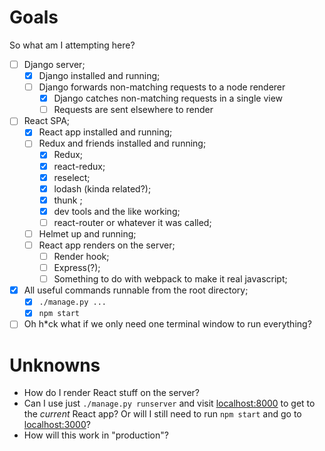 # Goals

So what am I attempting here?

* [ ] Django server;
  * [x] Django installed and running;
  * [ ] Django forwards non-matching requests to a node renderer
    * [x] Django catches non-matching requests in a single view
    * [ ] Requests are sent elsewhere to render
* [ ] React SPA;
  * [x] React app installed and running;
  * [ ] Redux and friends installed and running;
    * [x] Redux;
    * [x] react-redux;
    * [x] reselect;
    * [x] lodash (kinda related?);
    * [x] thunk ;
    * [x] dev tools and the like working;
    * [ ] react-router or whatever it was called;
  * [ ] Helmet up and running;
  * [ ] React app renders on the server;
    * [ ] Render hook;
    * [ ] Express(?);
    * [ ] Something to do with webpack to make it real javascript;
* [x] All useful commands runnable from the root directory;
  * [x] `./manage.py ...`
  * [x] `npm start`
* [ ] Oh h*ck what if we only need one terminal window to run everything?

# Unknowns

* How do I render React stuff on the server?
* Can I use just `./manage.py runserver` and visit [localhost:8000](http://localhost:8000) to get to the _current_ React app?  Or will I still need to run `npm start` and go to [localhost:3000](http://localhost:3000)?
* How will this work in "production"?
